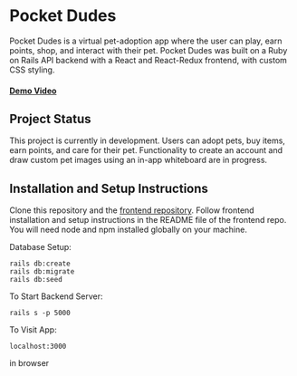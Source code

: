 # Pocket Dudes

Pocket Dudes is a virtual pet-adoption app where the user can play, earn points, shop, and interact with their pet. Pocket Dudes was built on a Ruby on Rails API backend with a React and React-Redux frontend, with custom CSS styling.

#### [Demo Video](https://youtu.be/n54YuzA0Bqk)



## Project Status
This project is currently in development. Users can adopt pets, buy items, earn points, and care for their pet. Functionality to create an account and draw custom pet images using an in-app whiteboard are in progress.

## Installation and Setup Instructions
Clone this repository and the [frontend repository](https://github.com/dickm19/pocket-dudes-frontend). Follow frontend installation and setup instructions in the README file of the frontend repo. You will need node and npm installed globally on your machine.

Database Setup:
```
rails db:create
rails db:migrate
rails db:seed
```

To Start Backend Server:
```
rails s -p 5000
```

To Visit App:
```
localhost:3000
```
in browser



